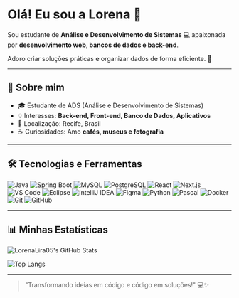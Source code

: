 # Olá! Eu sou a Lorena 👋

Sou estudante de **Análise e Desenvolvimento de Sistemas** 💻 apaixonada por **desenvolvimento web, bancos de dados e back-end**.  

Adoro criar soluções práticas e organizar dados de forma eficiente. 🚀  

---

## 🔹 Sobre mim
- 🎓 Estudante de ADS (Análise e Desenvolvimento de Sistemas)  
- 💡 Interesses: **Back-end, Front-end, Banco de Dados, Aplicativos**  
- 📍 Localização: Recife, Brasil  
- ☕ Curiosidades: Amo **cafés, museus e fotografia**  

---

## 🛠 Tecnologias e Ferramentas
![Java](https://img.shields.io/badge/Java-ED8B00?style=flat&logo=java&logoColor=white)
![Spring Boot](https://img.shields.io/badge/Spring%20Boot-6DB33F?style=flat&logo=spring&logoColor=white)
![MySQL](https://img.shields.io/badge/MySQL-4479A1?style=flat&logo=mysql&logoColor=white)
![PostgreSQL](https://img.shields.io/badge/PostgreSQL-336791?style=flat&logo=postgresql&logoColor=white)
![React](https://img.shields.io/badge/React-61DAFB?style=flat&logo=react&logoColor=black)
![Next.js](https://img.shields.io/badge/Next.js-000000?style=flat&logo=nextdotjs&logoColor=white)
![VS Code](https://img.shields.io/badge/VS%20Code-007ACC?style=flat&logo=visual-studio-code&logoColor=white)
![Eclipse](https://img.shields.io/badge/Eclipse-2C2255?style=flat&logo=eclipse&logoColor=white)
![IntelliJ IDEA](https://img.shields.io/badge/IntelliJ%20IDEA-000000?style=flat&logo=intellij-idea&logoColor=white)
![Figma](https://img.shields.io/badge/Figma-F24E1E?style=flat&logo=figma&logoColor=white)
![Python](https://img.shields.io/badge/Python-3776AB?style=flat&logo=python&logoColor=white)
![Pascal](https://img.shields.io/badge/Pascal-FF0000?style=flat&logo=delphi&logoColor=white)
![Docker](https://img.shields.io/badge/Docker-2496ED?style=flat&logo=docker&logoColor=white)
![Git](https://img.shields.io/badge/Git-F05032?style=flat&logo=git&logoColor=white)
![GitHub](https://img.shields.io/badge/GitHub-181717?style=flat&logo=github&logoColor=white)

---
## 📊 Minhas Estatísticas

![LorenaLira05's GitHub Stats](https://github-readme-stats.vercel.app/api?username=LorenaLira05&show_icons=true&theme=radical)

![Top Langs](https://github-readme-stats.vercel.app/api/top-langs/?username=LorenaLira05&layout=compact&theme=radical)


---

> "Transformando ideias em código e código em soluções!" 💻✨

